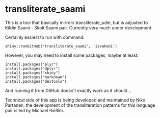 # transliterate_saami
This is a tool that basically mirrors transliterate_udm, but is adjusted to Kildin Saami - Skolt Saami pair. Currently very much under development.

Certainly easiest to run with command:

    shiny::runGitHub('transliterate_saami', 'izvakomi')

However, you may need to install some packages, maybe at least:

    install.packages("plyr")
    install.packages("dplyr")
    install.packages("shiny")
    install.packages("markdown")
    install.packages("devtools")

And running it from GitHub doesn't exactly work as it should...

Technical side of this app is being developed and maintained by Niko Partanen, the development of the transliteration patterns for this language pair is led by Michael Rießler.

